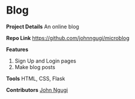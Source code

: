 # Blog

**Project Details** An online blog 

**Repo Link**
https://github.com/johnngugi/microblog

**Features**  
1. Sign Up and Login pages  
2. Make blog posts

**Tools** HTML, CSS, Flask

**Contributors** [John Ngugi](https://github.com/johnngugi)
